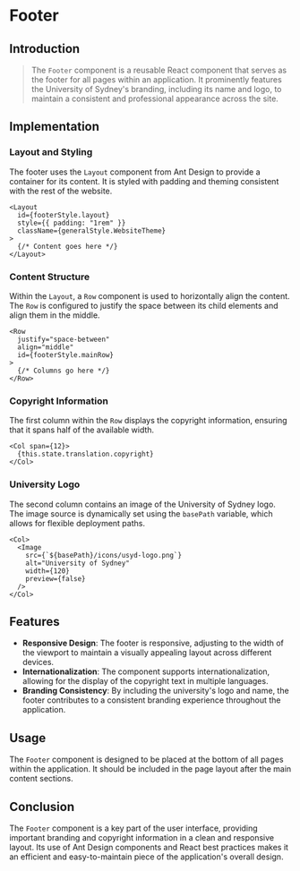 # Footer



## Introduction

> The `Footer` component is a reusable React component that serves as the footer for all pages within an application. It prominently features the University of Sydney's branding, including its name and logo, to maintain a consistent and professional appearance across the site.

## Implementation

### Layout and Styling

The footer uses the `Layout` component from Ant Design to provide a container for its content. It is styled with padding and theming consistent with the rest of the website.

```
<Layout
  id={footerStyle.layout}
  style={{ padding: "1rem" }}
  className={generalStyle.WebsiteTheme}
>
  {/* Content goes here */}
</Layout>
```

### Content Structure

Within the `Layout`, a `Row` component is used to horizontally align the content. The `Row` is configured to justify the space between its child elements and align them in the middle.

```
<Row
  justify="space-between"
  align="middle"
  id={footerStyle.mainRow}
>
  {/* Columns go here */}
</Row>
```

### Copyright Information

The first column within the `Row` displays the copyright information, ensuring that it spans half of the available width.

```
<Col span={12}>
  {this.state.translation.copyright}
</Col>
```

### University Logo

The second column contains an image of the University of Sydney logo. The image source is dynamically set using the `basePath` variable, which allows for flexible deployment paths.

```
<Col>
  <Image
    src={`${basePath}/icons/usyd-logo.png`}
    alt="University of Sydney"
    width={120}
    preview={false}
  />
</Col>
```

## Features

- **Responsive Design**: The footer is responsive, adjusting to the width of the viewport to maintain a visually appealing layout across different devices.
- **Internationalization**: The component supports internationalization, allowing for the display of the copyright text in multiple languages.
- **Branding Consistency**: By including the university's logo and name, the footer contributes to a consistent branding experience throughout the application.

## Usage

The `Footer` component is designed to be placed at the bottom of all pages within the application. It should be included in the page layout after the main content sections.

## Conclusion

The `Footer` component is a key part of the user interface, providing important branding and copyright information in a clean and responsive layout. Its use of Ant Design components and React best practices makes it an efficient and easy-to-maintain piece of the application's overall design.

